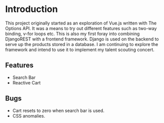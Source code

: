 # Introduction

This project originally started as an exploration of Vue.js written with The Options API. It was a means to try out different features such as two-way binding, v-for loops etc. This is also my first foray into combining DjangoREST with a frontend framework. Django is used on the backend to serve up the products stored in a database. I am continuing to explore the framework and intend to use it to implement my talent scouting concert.

## Features
- Search Bar
- Reactive Cart

## Bugs
- Cart resets to zero when search bar is used.
- CSS anomalies.
